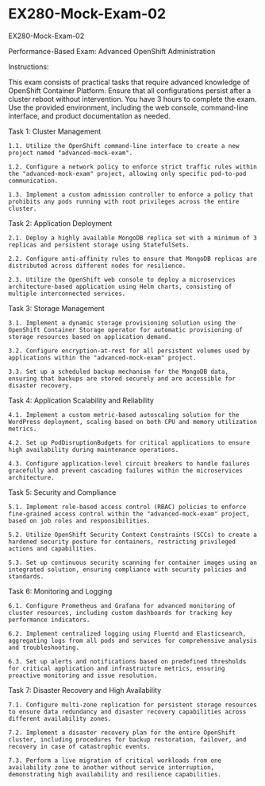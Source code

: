 # EX280-Mock-Exam-02
EX280-Mock-Exam-02

Performance-Based Exam: Advanced OpenShift Administration

Instructions:

This exam consists of practical tasks that require advanced knowledge of OpenShift Container Platform.
Ensure that all configurations persist after a cluster reboot without intervention.
You have 3 hours to complete the exam.
Use the provided environment, including the web console, command-line interface, and product documentation as needed.

Task 1: Cluster Management

	1.1. Utilize the OpenShift command-line interface to create a new project named "advanced-mock-exam".

	1.2. Configure a network policy to enforce strict traffic rules within the "advanced-mock-exam" project, allowing only specific pod-to-pod communication.

	1.3. Implement a custom admission controller to enforce a policy that prohibits any pods running with root privileges across the entire cluster.

Task 2: Application Deployment

	2.1. Deploy a highly available MongoDB replica set with a minimum of 3 replicas and persistent storage using StatefulSets.

	2.2. Configure anti-affinity rules to ensure that MongoDB replicas are distributed across different nodes for resilience.

	2.3. Utilize the OpenShift web console to deploy a microservices architecture-based application using Helm charts, consisting of multiple interconnected services.

Task 3: Storage Management

	3.1. Implement a dynamic storage provisioning solution using the OpenShift Container Storage operator for automatic provisioning of storage resources based on application demand.

	3.2. Configure encryption-at-rest for all persistent volumes used by applications within the "advanced-mock-exam" project.

	3.3. Set up a scheduled backup mechanism for the MongoDB data, ensuring that backups are stored securely and are accessible for disaster recovery.

Task 4: Application Scalability and Reliability

	4.1. Implement a custom metric-based autoscaling solution for the WordPress deployment, scaling based on both CPU and memory utilization metrics.

	4.2. Set up PodDisruptionBudgets for critical applications to ensure high availability during maintenance operations.

	4.3. Configure application-level circuit breakers to handle failures gracefully and prevent cascading failures within the microservices architecture.

Task 5: Security and Compliance

	5.1. Implement role-based access control (RBAC) policies to enforce fine-grained access control within the "advanced-mock-exam" project, based on job roles and responsibilities.

	5.2. Utilize OpenShift Security Context Constraints (SCCs) to create a hardened security posture for containers, restricting privileged actions and capabilities.

	5.3. Set up continuous security scanning for container images using an integrated solution, ensuring compliance with security policies and standards.

Task 6: Monitoring and Logging

	6.1. Configure Prometheus and Grafana for advanced monitoring of cluster resources, including custom dashboards for tracking key performance indicators.

	6.2. Implement centralized logging using Fluentd and Elasticsearch, aggregating logs from all pods and services for comprehensive analysis and troubleshooting.

	6.3. Set up alerts and notifications based on predefined thresholds for critical application and infrastructure metrics, ensuring proactive monitoring and issue resolution.

Task 7: Disaster Recovery and High Availability

	7.1. Configure multi-zone replication for persistent storage resources to ensure data redundancy and disaster recovery capabilities across different availability zones.

	7.2. Implement a disaster recovery plan for the entire OpenShift cluster, including procedures for backup restoration, failover, and recovery in case of catastrophic events.

	7.3. Perform a live migration of critical workloads from one availability zone to another without service interruption, demonstrating high availability and resilience capabilities.

